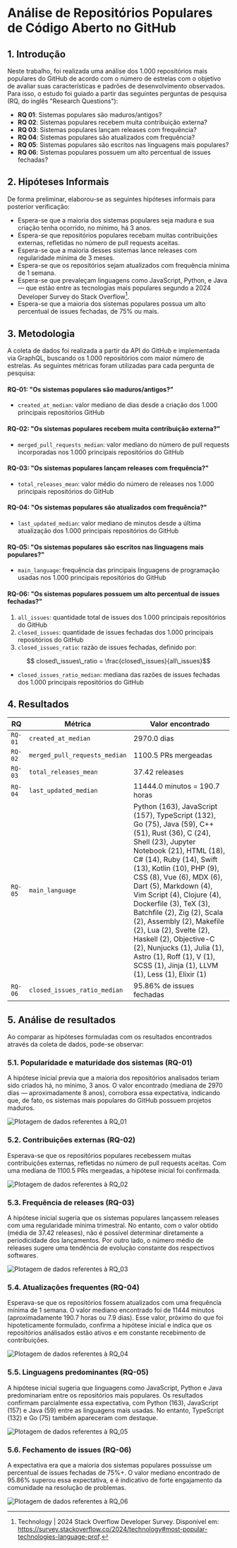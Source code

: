 # Análise de Repositórios Populares de Código Aberto no GitHub

## 1. Introdução

Neste trabalho, foi realizada uma análise dos 1.000 repositórios mais populares do GitHub de acordo com o número de estrelas com o objetivo de avaliar suas características e padrões de desenvolvimento observados. Para isso, o estudo foi guiado a partir das seguintes perguntas de pesquisa (RQ, do inglês "Research Questions"):

- **RQ 01**: Sistemas populares são maduros/antigos?
- **RQ 02**: Sistemas populares recebem muita contribuição externa?
- **RQ 03**: Sistemas populares lançam releases com frequência?
- **RQ 04**: Sistemas populares são atualizados com frequência?
- **RQ 05**: Sistemas populares são escritos nas linguagens mais populares?
- **RQ 06**: Sistemas populares possuem um alto percentual de issues fechadas?


## 2. Hipóteses Informais

De forma preliminar, elaborou-se as seguintes hipóteses informais para posterior verificação:

- Espera-se que a maioria dos sistemas populares seja madura e sua criação tenha ocorrido, no mínimo, há 3 anos.
- Espera-se que repositórios populares recebam muitas contribuições externas, refletidas no número de pull requests aceitas.
- Espera-se que a maioria desses sistemas lance releases com regularidade mínima de 3 meses.
- Espera-se que os repositórios sejam atualizados com frequência mínima de 1 semana.
- Espera-se que prevaleçam linguagens como JavaScript, Python, e Java — que estão entre as tecnologias mais populares segundo a 2024 Developer Survey do Stack Overflow[^1].
- Espera-se que a maioria dos sistemas populares possua um alto percentual de issues fechadas, de 75% ou mais.

[^1]: Technology | 2024 Stack Overflow Developer Survey. Disponível em: <https://survey.stackoverflow.co/2024/technology#most-popular-technologies-language-prof>.

## 3. Metodologia

 A coleta de dados foi realizada a partir da API do GitHub e implementada via GraphQL, buscando os 1.000 repositórios com maior número de estrelas. As seguintes métricas foram utilizadas para cada pergunta de pesquisa:

#### RQ-01: "Os sistemas populares são maduros/antigos?"
- `created_at_median`: valor mediano de dias desde a criação dos 1.000 principais repositórios GitHub

#### RQ-02: "Os sistemas populares recebem muita contribuição externa?"
- `merged_pull_requests_median`: valor mediano do número de pull requests incorporadas nos 1.000 principais repositórios do GitHub

#### RQ-03: "Os sistemas populares lançam releases com frequência?"
- `total_releases_mean`: valor médio do número de releases nos 1.000 principais repositórios do GitHub

#### RQ-04: "Os sistemas populares são atualizados com frequência?"
- `last_updated_median`: valor mediano de minutos desde a última atualização dos 1.000 principais repositórios do GitHub

#### RQ-05: "Os sistemas populares são escritos nas linguagens mais populares?"

- `main_language`: frequência das principais linguagens de programação usadas nos 1.000 principais repositórios do GitHub

#### RQ-06: "Os sistemas populares possuem um alto percentual de issues fechadas?"

1. `all_issues`: quantidade total de issues dos 1.000 principais repositórios do GitHub
2. `closed_issues`: quantidade de issues fechadas dos 1.000 principais repositórios do GitHub
3. `closed_issues_ratio`: razão de issues fechadas, definido por:
  ```math
    closed\_issues\_ratio = \frac{closed\_issues}{all\_issues}
  ```

- `closed_issues_ratio_median`: mediana das razões de issues fechadas dos 1.000 principais repositórios do GitHub


## 4. Resultados
| **RQ**  | **Métrica**  | **Valor encontrado** |
|---------|--------------|----------------------|
| `RQ-01`   | `created_at_median`         | 2970.0 dias |
| `RQ-02`   | `merged_pull_requests_median` | 1100.5 PRs mergeadas  |
| `RQ-03`   | `total_releases_mean`       | 37.42 releases  |
| `RQ-04`   | `last_updated_median`       | 11444.0 minutos = 190.7 horas |
| `RQ-05`   | `main_language`             | Python (163), JavaScript (157), TypeScript (132), Go (75), Java (59), C++ (51), Rust (36), C (24), Shell (23), Jupyter Notebook (21), HTML (18), C# (14), Ruby (14), Swift (13), Kotlin (10), PHP (9), CSS (8), Vue (6), MDX (6), Dart (5), Markdown (4), Vim Script (4), Clojure (4), Dockerfile (3), TeX (3), Batchfile (2), Zig (2), Scala (2), Assembly (2), Makefile (2), Lua (2), Svelte (2), Haskell (2), Objective-C (2), Nunjucks (1), Julia (1), Astro (1), Roff (1), V (1), SCSS (1), Jinja (1), LLVM (1), Less (1), Elixir (1) |
| `RQ-06`   | `closed_issues_ratio_median` | 95.86% de issues fechadas  |


## 5. Análise de resultados

Ao comparar as hipóteses formuladas com os resultados encontrados através da coleta de dados, pode-se observar:

### 5.1. Popularidade e maturidade dos sistemas (RQ-01)
A hipótese inicial previa que a maioria dos repositórios analisados teriam sido criados há, no mínimo, 3 anos. O valor encontrado (mediana de 2970 dias — aproximadamente 8 anos), corrobora essa expectativa, indicando que, de fato, os sistemas mais populares do GitHub possuem projetos maduros.

![Plotagem de dados referentes à RQ_01](../code/plots/rq_01.jpg)

### 5.2. Contribuições externas (RQ-02)
Esperava-se que os repositórios populares recebessem muitas contribuições externas, refletidas no número de pull requests aceitas. Com uma mediana de 1100.5 PRs mergeadas, a hipótese inicial foi confirmada.

![Plotagem de dados referentes à RQ_02](../code/plots/rq_02.jpg)

### 5.3. Frequência de releases (RQ-03)
A hipótese inicial sugeria que os sistemas populares lançassem releases com uma regularidade mínima trimestral. No entanto, com o valor obtido (média de 37.42 releases), não é possível determinar diretamente a periodicidade dos lançamentos. Por outro lado, o número médio de releases sugere uma tendência de evolução constante dos respectivos softwares.

![Plotagem de dados referentes à RQ_03](../code/plots/rq_03.jpg)

### 5.4. Atualizações frequentes (RQ-04)
Esperava-se que os repositórios fossem atualizados com uma frequência mínima de 1 semana. O valor mediano encontrado foi de 11444 minutos (aproximadamente 190.7 horas ou 7.9 dias). Esse valor, próximo do que foi hipoteticamente formulado, confirma a hipótese inicial e indica que os repositórios análisados estão ativos e em constante recebimento de contribuições.

![Plotagem de dados referentes à RQ_04](../code/plots/rq_04.jpg)

### 5.5. Linguagens predominantes (RQ-05)
A hipótese inicial sugeria que linguagens como JavaScript, Python e Java predominariam entre os repositórios mais populares. Os resultados confirmam parcialmente essa expectativa, com Python (163), JavaScript (157) e Java (59) entre as linguagens mais usadas. No entanto, TypeScript (132) e Go (75) também apareceram com destaque.

![Plotagem de dados referentes à RQ_05](../code/plots/rq_05.jpg)

### 5.6. Fechamento de issues (RQ-06)
A expectativa era que a maioria dos sistemas populares possuísse um percentual de issues fechadas de 75%+. O valor mediano encontrado de 95.86% superou essa expectativa, e é indicativo de forte engajamento da comunidade na resolução de problemas.

![Plotagem de dados referentes à RQ_06](../code/plots/rq_06.jpg)
